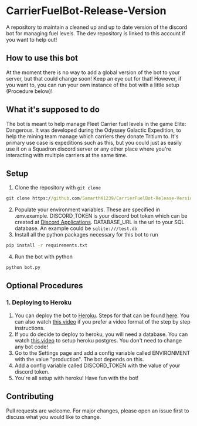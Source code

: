 # CarrierFuelBot-Release-Version
A repository to maintain a cleaned up and up to date version of the discord bot for managing fuel levels. The dev repository is linked to this account if you want to help out!

## How to use this bot
At the moment there is no way to add a global version of the bot to your server, but that could change soon! Keep an eye out for that! However, if you want to, you can run your own instance of the bot with a little setup (Procedure below)!

## What it's supposed to do
The bot is meant to help manage Fleet Carrier fuel levels in the game Elite: Dangerous. It was developed during the Odyssey Galactic Expedition, to help the mining team manage which carriers they donate Tritium to. It's primary use case is expeditions such as this, but you could just as easily use it on a Squadron discord server or any other place where you're interacting with multiple carriers at the same time.

## Setup

1. Clone the repository with `git clone`
```cmd
git clone https://github.com/SamarthK1239/CarrierFuelBot-Release-Version.git
```
2. Populate your environment variables. These are specified in .env.example. DISCORD_TOKEN is your discord bot token which can be created at [Discord Applications](https://discord.com/developers/applications). DATABASE_URL is the url to your SQL database. An example could be `sqlite:///test.db`
3. Install all the python packages necessary for this bot to run
```cmd
pip install -r requirements.txt
```
4. Run the bot with python
```cmd
python bot.py
``` 

## Optional Procedures

### 1. Deploying to Heroku
1. You can deploy the bot to [Heroku](https://www.heroku.com/). Steps for that can be found [here](https://devcenter.heroku.com/articles/getting-started-with-python). You can also watch [this video](https://www.youtube.com/watch?v=BPvg9bndP1U&ab_channel=TechWithTim) if you prefer a video format of the step by step instructions.
2. If you do decide to deploy to heroku, you will need a database. You can watch [this video](https://www.youtube.com/watch?v=ffEtxbbzCKQ&ab_channel=NickBisignano) to setup heroku postgres. You don't need to change any bot code!
3. Go to the Settings page and add a config variable called ENVIRONMENT with the value "production". The bot depends on this.
4. Add a config variable called DISCORD_TOKEN with the value of your discord token.
5. You're all setup with heroku! Have fun with the bot!

## Contributing
Pull requests are welcome. For major changes, please open an issue first to discuss what you would like to change.
